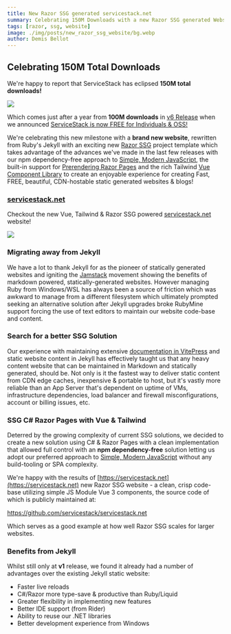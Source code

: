 ```yaml
---
title: New Razor SSG generated servicestack.net
summary: Celebrating 150M Downloads with a new Razor SSG generated Website
tags: [razor, ssg, website]
image: ./img/posts/new_razor_ssg_website/bg.webp
author: Demis Bellot
---
```


## Celebrating 150M Total Downloads

We're happy to report that ServiceStack has eclipsed **150M total downloads!**

<div class="my-16 flex mx-auto justify-center">
   <a href="https://www.nuget.org/profiles/servicestack"><img class="w-96" src="/img/posts/razor-ssg/150M-downloads.png"></a>
</div>

Which comes just after a year from **100M downloads** in [v6 Release](https://docs.servicestack.net/releases/v6_00) when we announced 
[ServiceStack is now FREE for Individuals & OSS!](https://servicestack.net/free)

We're celebrating this new milestone with a **brand new website**, rewritten from Ruby's Jekyll with an exciting new 
[Razor SSG](https://razor-ssg.web-templates.io) project template which takes advantage of the advances we've made in the last few releases 
with our npm dependency-free approach to [Simple, Modern JavaScript](/posts/javascript), 
the built-in support for
[Prerendering Razor Pages](/posts/prerendering) and the rich Tailwind 
[Vue Component Library](https://docs.servicestack.net/vue/)
to create an enjoyable experience for creating Fast, FREE, beautiful, CDN-hostable static generated websites & blogs!

<div class="not-prose my-16 px-4 sm:px-6">
<div class="text-center"><h3 id="new-website" class="text-4xl sm:text-5xl md:text-6xl tracking-tight font-extrabold text-gray-900">
    <a class="text-indigo-600 hover:text-indigo-600" href="https://servicestack.net">servicestack.net</a>
</h3></div>
<p class="mx-auto mt-5 max-w-prose text-xl text-gray-500">
    Checkout the new Vue, Tailwind & Razor SSG powered <a class="text-indigo-600 hover:text-indigo-600" href="https://servicestack.net">servicestack.net</a> website!
</p>
<div class="my-8">
<a href="https://servicestack.net" class="not-prose max-w-4xl"><div class="block flex justify-center shadow hover:shadow-lg rounded"><img class="" src="/img/whatsnew/v6.8/servicestack.net-home-1440.png"></div></a>
</div></div>

### Migrating away from Jekyll

We have a lot to thank Jekyll for as the pioneer of statically generated websites and igniting the [Jamstack](https://jamstack.org) movement
showing the benefits of markdown powered, statically-generated websites. However managing Ruby from Windows/WSL has always been a source of friction
which was awkward to manage from a different filesystem which ultimately prompted seeking an alternative solution after Jekyll upgrades broke RubyMine
support forcing the use of text editors to maintain our website code-base and content.

### Search for a better SSG Solution

Our experience with maintaining extensive [documentation in VitePress](https://servicestack.net/posts/jekyll-to-vitepress) and static website
content in Jekyll has effectively taught us that any heavy content website that can be maintained in Markdown and statically generated, should be.
Not only is it the fastest way to deliver static content from CDN edge caches, inexpensive & portable to host,
but it's vastly more reliable than an App Server that's dependent on uptime of VMs, infrastructure dependencies, load balancer and firewall misconfigurations,
account or billing issues, etc.

### SSG C# Razor Pages with Vue & Tailwind

Deterred by the growing complexity of current SSG solutions, we decided to create a new solution using C# & Razor Pages
with a clean implementation that allowed full control with an **npm dependency-free** solution letting us adopt our preferred approach to
[Simple, Modern JavaScript](/posts/javascript) without any build-tooling or SPA complexity.

We're happy with the results of [https://servicestack.net](https://servicestack.net) new Razor SSG website -
a clean, crisp code-base utilizing simple JS Module Vue 3 components, the source code of which is publicly maintained at:

<div class="my-8 flex justify-center">
    <a class="text-3xl text-indigo-600 hover:text-indigo-800" href="https://github.com/servicestack/servicestack.net">https://github.com/servicestack/servicestack.net</a>
</div>

Which serves as a good example at how well Razor SSG scales for larger websites.

### Benefits from Jekyll

Whilst still only at **v1** release, we found it already had a number of advantages over the existing Jekyll static website:

- Faster live reloads
- C#/Razor more type-save & productive than Ruby/Liquid
- Greater flexibility in implementing new features
- Better IDE support (from Rider)
- Ability to reuse our .NET libraries
- Better development experience from Windows